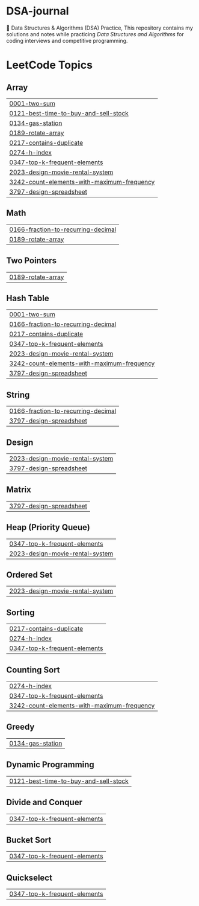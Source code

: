 # DSA-journal
🧩 Data Structures &amp; Algorithms (DSA) Practice,  This repository contains my solutions and notes while practicing  *Data Structures and Algorithms* for coding interviews and competitive programming.  

<!---LeetCode Topics Start-->
# LeetCode Topics
## Array
|  |
| ------- |
| [0001-two-sum](https://github.com/suyashtripa/DSA-journal/tree/master/0001-two-sum) |
| [0121-best-time-to-buy-and-sell-stock](https://github.com/suyashtripa/DSA-journal/tree/master/0121-best-time-to-buy-and-sell-stock) |
| [0134-gas-station](https://github.com/suyashtripa/DSA-journal/tree/master/0134-gas-station) |
| [0189-rotate-array](https://github.com/suyashtripa/DSA-journal/tree/master/0189-rotate-array) |
| [0217-contains-duplicate](https://github.com/suyashtripa/DSA-journal/tree/master/0217-contains-duplicate) |
| [0274-h-index](https://github.com/suyashtripa/DSA-journal/tree/master/0274-h-index) |
| [0347-top-k-frequent-elements](https://github.com/suyashtripa/DSA-journal/tree/master/0347-top-k-frequent-elements) |
| [2023-design-movie-rental-system](https://github.com/suyashtripa/DSA-journal/tree/master/2023-design-movie-rental-system) |
| [3242-count-elements-with-maximum-frequency](https://github.com/suyashtripa/DSA-journal/tree/master/3242-count-elements-with-maximum-frequency) |
| [3797-design-spreadsheet](https://github.com/suyashtripa/DSA-journal/tree/master/3797-design-spreadsheet) |
## Math
|  |
| ------- |
| [0166-fraction-to-recurring-decimal](https://github.com/suyashtripa/DSA-journal/tree/master/0166-fraction-to-recurring-decimal) |
| [0189-rotate-array](https://github.com/suyashtripa/DSA-journal/tree/master/0189-rotate-array) |
## Two Pointers
|  |
| ------- |
| [0189-rotate-array](https://github.com/suyashtripa/DSA-journal/tree/master/0189-rotate-array) |
## Hash Table
|  |
| ------- |
| [0001-two-sum](https://github.com/suyashtripa/DSA-journal/tree/master/0001-two-sum) |
| [0166-fraction-to-recurring-decimal](https://github.com/suyashtripa/DSA-journal/tree/master/0166-fraction-to-recurring-decimal) |
| [0217-contains-duplicate](https://github.com/suyashtripa/DSA-journal/tree/master/0217-contains-duplicate) |
| [0347-top-k-frequent-elements](https://github.com/suyashtripa/DSA-journal/tree/master/0347-top-k-frequent-elements) |
| [2023-design-movie-rental-system](https://github.com/suyashtripa/DSA-journal/tree/master/2023-design-movie-rental-system) |
| [3242-count-elements-with-maximum-frequency](https://github.com/suyashtripa/DSA-journal/tree/master/3242-count-elements-with-maximum-frequency) |
| [3797-design-spreadsheet](https://github.com/suyashtripa/DSA-journal/tree/master/3797-design-spreadsheet) |
## String
|  |
| ------- |
| [0166-fraction-to-recurring-decimal](https://github.com/suyashtripa/DSA-journal/tree/master/0166-fraction-to-recurring-decimal) |
| [3797-design-spreadsheet](https://github.com/suyashtripa/DSA-journal/tree/master/3797-design-spreadsheet) |
## Design
|  |
| ------- |
| [2023-design-movie-rental-system](https://github.com/suyashtripa/DSA-journal/tree/master/2023-design-movie-rental-system) |
| [3797-design-spreadsheet](https://github.com/suyashtripa/DSA-journal/tree/master/3797-design-spreadsheet) |
## Matrix
|  |
| ------- |
| [3797-design-spreadsheet](https://github.com/suyashtripa/DSA-journal/tree/master/3797-design-spreadsheet) |
## Heap (Priority Queue)
|  |
| ------- |
| [0347-top-k-frequent-elements](https://github.com/suyashtripa/DSA-journal/tree/master/0347-top-k-frequent-elements) |
| [2023-design-movie-rental-system](https://github.com/suyashtripa/DSA-journal/tree/master/2023-design-movie-rental-system) |
## Ordered Set
|  |
| ------- |
| [2023-design-movie-rental-system](https://github.com/suyashtripa/DSA-journal/tree/master/2023-design-movie-rental-system) |
## Sorting
|  |
| ------- |
| [0217-contains-duplicate](https://github.com/suyashtripa/DSA-journal/tree/master/0217-contains-duplicate) |
| [0274-h-index](https://github.com/suyashtripa/DSA-journal/tree/master/0274-h-index) |
| [0347-top-k-frequent-elements](https://github.com/suyashtripa/DSA-journal/tree/master/0347-top-k-frequent-elements) |
## Counting Sort
|  |
| ------- |
| [0274-h-index](https://github.com/suyashtripa/DSA-journal/tree/master/0274-h-index) |
| [0347-top-k-frequent-elements](https://github.com/suyashtripa/DSA-journal/tree/master/0347-top-k-frequent-elements) |
| [3242-count-elements-with-maximum-frequency](https://github.com/suyashtripa/DSA-journal/tree/master/3242-count-elements-with-maximum-frequency) |
## Greedy
|  |
| ------- |
| [0134-gas-station](https://github.com/suyashtripa/DSA-journal/tree/master/0134-gas-station) |
## Dynamic Programming
|  |
| ------- |
| [0121-best-time-to-buy-and-sell-stock](https://github.com/suyashtripa/DSA-journal/tree/master/0121-best-time-to-buy-and-sell-stock) |
## Divide and Conquer
|  |
| ------- |
| [0347-top-k-frequent-elements](https://github.com/suyashtripa/DSA-journal/tree/master/0347-top-k-frequent-elements) |
## Bucket Sort
|  |
| ------- |
| [0347-top-k-frequent-elements](https://github.com/suyashtripa/DSA-journal/tree/master/0347-top-k-frequent-elements) |
## Quickselect
|  |
| ------- |
| [0347-top-k-frequent-elements](https://github.com/suyashtripa/DSA-journal/tree/master/0347-top-k-frequent-elements) |
<!---LeetCode Topics End-->